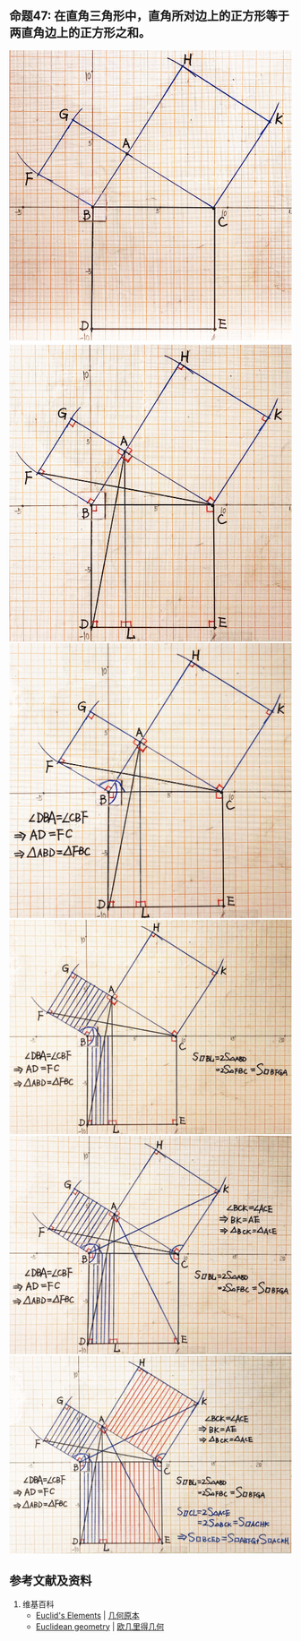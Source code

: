 ## 命题47: 在直角三角形中，直角所对边上的正方形等于两直角边上的正方形之和。
![](/images/欧几里得几何/欧几里得元素中典型的几何实验/卷1/命题47/47a1.jpg)
![](/images/欧几里得几何/欧几里得元素中典型的几何实验/卷1/命题47/47a2.jpg)
![](/images/欧几里得几何/欧几里得元素中典型的几何实验/卷1/命题47/47a3.jpg)
![](/images/欧几里得几何/欧几里得元素中典型的几何实验/卷1/命题47/47a4.jpg)
![](/images/欧几里得几何/欧几里得元素中典型的几何实验/卷1/命题47/47a5.jpg)
![](/images/欧几里得几何/欧几里得元素中典型的几何实验/卷1/命题47/47a6.jpg)

## 参考文献及资料

1. 维基百科
	- [Euclid's Elements](https://en.wikipedia.org/wiki/Euclid%27s_Elements) | [几何原本](https://zh.wikipedia.org/wiki/%E5%87%A0%E4%BD%95%E5%8E%9F%E6%9C%AC) 
	- [Euclidean geometry](https://en.wikipedia.org/wiki/Euclidean_geometry) | [欧几里得几何](https://zh.wikipedia.org/wiki/%E6%AC%A7%E5%87%A0%E9%87%8C%E5%BE%97%E5%87%A0%E4%BD%95) 


